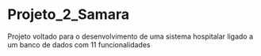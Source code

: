 # Projeto_2_Samara
Projeto voltado para o desenvolvimento de uma sistema hospitalar ligado a um banco de dados com 11 funcionalidades